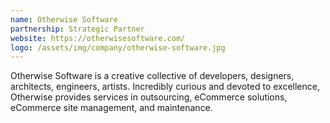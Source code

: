 ```yaml
---
name: Otherwise Software
partnership: Strategic Partner
website: https://otherwisesoftware.com/
logo: /assets/img/company/otherwise-software.jpg
---
```


Otherwise Software is a creative collective of developers, designers, architects, engineers, artists. Incredibly curious and devoted to excellence, Otherwise provides services in  outsourcing, eCommerce solutions, eCommerce site management, and maintenance.